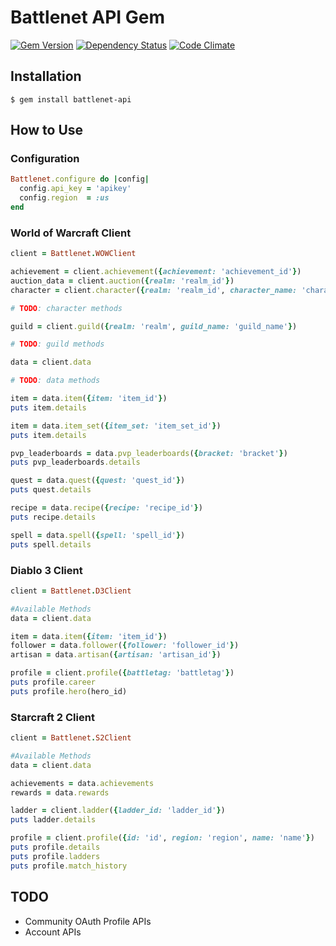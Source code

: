 # Battlenet API Gem
[![Gem Version](https://badge.fury.io/rb/battlenet-api.svg)](http://badge.fury.io/rb/battlenet-api) [![Dependency Status](https://gemnasium.com/goodcodeguy/battlenet-api.svg)](https://gemnasium.com/goodcodeguy/battlenet-api) [![Code Climate](https://codeclimate.com/github/goodcodeguy/battlenet-api/badges/gpa.svg)](https://codeclimate.com/github/goodcodeguy/battlenet-api)

## Installation

`$ gem install battlenet-api`

## How to Use

### Configuration

````ruby
Battlenet.configure do |config|
  config.api_key = 'apikey'
  config.region  = :us
end
````

### World of Warcraft Client

````ruby
client = Battlenet.WOWClient

achievement = client.achievement({achievement: 'achievement_id'})
auction_data = client.auction({realm: 'realm_id'})
character = client.character({realm: 'realm_id', character_name: 'character_name'})

# TODO: character methods

guild = client.guild({realm: 'realm', guild_name: 'guild_name'})

# TODO: guild methods

data = client.data

# TODO: data methods

item = data.item({item: 'item_id'})
puts item.details

item = data.item_set({item_set: 'item_set_id'})
puts item.details

pvp_leaderboards = data.pvp_leaderboards({bracket: 'bracket'})
puts pvp_leaderboards.details

quest = data.quest({quest: 'quest_id'})
puts quest.details

recipe = data.recipe({recipe: 'recipe_id'})
puts recipe.details

spell = data.spell({spell: 'spell_id'})
puts spell.details

````

### Diablo 3 Client

````ruby
client = Battlenet.D3Client

#Available Methods
data = client.data

item = data.item({item: 'item_id'})
follower = data.follower({follower: 'follower_id'})
artisan = data.artisan({artisan: 'artisan_id'})

profile = client.profile({battletag: 'battletag'})
puts profile.career
puts profile.hero(hero_id)
````

### Starcraft 2 Client

````ruby
client = Battlenet.S2Client

#Available Methods
data = client.data

achievements = data.achievements
rewards = data.rewards

ladder = client.ladder({ladder_id: 'ladder_id'})
puts ladder.details

profile = client.profile({id: 'id', region: 'region', name: 'name'})
puts profile.details
puts profile.ladders
puts profile.match_history
````


## TODO

- Community OAuth Profile APIs
- Account APIs
